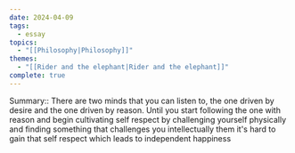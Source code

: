 ```yaml
---
date: 2024-04-09
tags:
  - essay
topics:
  - "[[Philosophy|Philosophy]]"
themes:
  - "[[Rider and the elephant|Rider and the elephant]]"
complete: true
---
```


Summary::
There are two minds that you can listen to, the one driven by desire and the one driven by reason. Until you start following the one with reason and begin cultivating self respect by challenging yourself physically and finding something that challenges you intellectually them it's hard to gain that self respect which leads to independent happiness